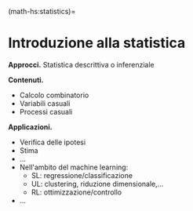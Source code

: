 <!--
```{article-info}
:author: basics
:date: "{sub-ref}`today`"
:read-time: "{sub-ref}`wordcount-minutes` min read"
```
-->

(math-hs:statistics)=
# Introduzione alla statistica

**Approcci.** Statistica descrittiva o inferenziale

**Contenuti.**
- Calcolo combinatorio
- Variabili casuali
- Processi casuali

**Applicazioni.**
- Verifica delle ipotesi
- Stima
- ...
- Nell'ambito del machine learning:
  - SL: regressione/classificazione
  - UL: clustering, riduzione dimensionale,...
  - RL: ottimizzazione/controllo
- ...
